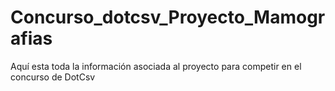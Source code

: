# Concurso_dotcsv_Proyecto_Mamografias
Aquí esta toda la información asociada al proyecto para competir en el concurso de DotCsv
